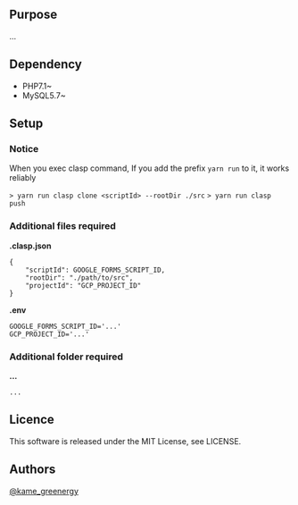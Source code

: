 ## Purpose

...

## Dependency

- PHP7.1~
- MySQL5.7~

## Setup

### Notice

When you exec clasp command, If you add the prefix `yarn run` to it, it works reliably

`> yarn run clasp clone <scriptId> --rootDir ./src`
`> yarn run clasp push`

### Additional files required

**.clasp.json**

```
{
    "scriptId": GOOGLE_FORMS_SCRIPT_ID,
    "rootDir": "./path/to/src",
    "projectId": "GCP_PROJECT_ID"
}
```

**.env**

```
GOOGLE_FORMS_SCRIPT_ID='...'
GCP_PROJECT_ID='...'
```

### Additional folder required

**...**

```
...
```

## Licence

This software is released under the MIT License, see LICENSE.

## Authors

[@kame_greenergy](https://twitter.com/kame_greenergy)